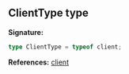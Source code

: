 
## ClientType type

**Signature:**

```typescript
type ClientType = typeof client;
```
**References:** [client](./sdk.api.md)


